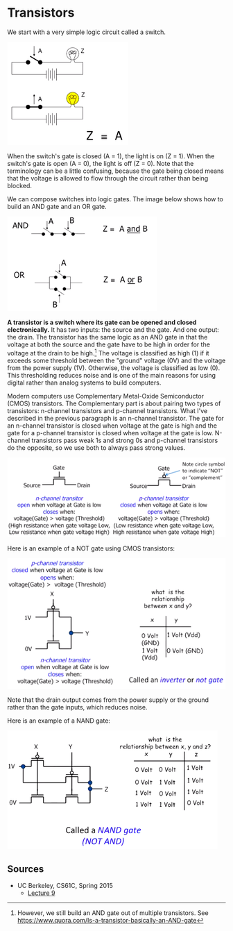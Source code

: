 # Transistors

We start with a very simple logic circuit called a switch.

![switches](/img/switches.png)

When the switch's gate is closed (A = 1), the light is on (Z = 1). When the switch's gate is open (A = 0), the light is off (Z = 0). Note that the terminology can be a little confusing, because the gate being closed means that the voltage is allowed to flow through the circuit rather than being blocked.

We can compose switches into logic gates. The image below shows how to build an AND gate and an OR gate.

![and_or_gates](/img/and_or_gates.png)

**A transistor is a switch where its gate can be opened and closed electronically.** It has two inputs: the source and the gate. And one output: the drain. The transistor has the same logic as an AND gate in that the voltage at both the source and the gate have to be high in order for the voltage at the drain to be high.[^1] The voltage is classified as high (1) if it exceeds some threshold between the "ground" voltage (0V) and the voltage from the power supply (1V). Otherwise, the voltage is classified as low (0). This thresholding reduces noise and is one of the main reasons for using digital rather than analog systems to build computers.

Modern computers use Complementary Metal-Oxide Semiconductor (CMOS) transistors. The Complementary part is about pairing two types of transistors: n-channel transistors and p-channel transistors. What I've described in the previous paragraph is an n-channel transistor. The gate for an n-channel transistor is closed when voltage at the gate is high and the gate for a p-channel transistor is closed when voltage at the gate is low. N-channel transistors pass weak 1s and strong 0s and p-channel transistors do the opposite, so we use both to always pass strong values.

![n_and_p_type_transistors](/img/n_and_p_type_transistors.png)

Here is an example of a NOT gate using CMOS transistors:

![cmos_not_gate](/img/cmos_not_gate.png)

Note that the drain output comes from the power supply or the ground rather than the gate inputs, which reduces noise.

Here is an example of a NAND gate:

![cmos_nand_gate](/img/cmos_nand_gate.png)

[^1]: However, we still build an AND gate out of multiple transistors. See https://www.quora.com/Is-a-transistor-basically-an-AND-gate 

## Sources

* UC Berkeley, CS61C, Spring 2015
	* [Lecture 9](https://www.youtube.com/watch?v=zpGzXfWRk70&list=PLhMnuBfGeCDM8pXLpqib90mDFJI-e1lpk&index=9)
